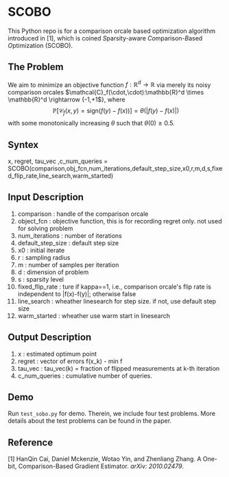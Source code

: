 # SCOBO
This Python repo is for a comparison orcale based optimization algorithm introduced in [1], which is coined *S*parsity-aware *Co*mparison-*B*ased *O*ptimization (SCOBO).

## The Problem
We aim to minimize an objective function $f:\mathbb{R}^d \rightarrow \mathbb{R}$ via merely its noisy comparison orcales $\mathcal{C}_f(\cdot,\cdot):\mathbb{R}^d \times \mathbb{R}^d \rightarrow $\{$-1,+1$\}, where 
$$\mathbb{P}[\mathcal{C}_f(x,y)=\mathrm{sign}(f(y)-f(x))]=\theta(|f(y)-f(x)|)$$
with some monotonically increasing $\theta$ such that $\theta(0)\geq 0.5$.


## Syntex
x, regret, tau_vec ,c_num_queries = SCOBO(comparison,obj_fcn,num_iterations,default_step_size,x0,r,m,d,s,fixed_flip_rate,line_search,warm_started)

## Input Description
1. comparison : handle of the comparison orcale
1. object_fcn : objective function, this is for recording regret only. not used for solving problem
1. num_iterations : number of iterations
1. default_step_size : default step size
1. x0 : initial iterate
1. r : sampling radius
1. m : number of samples per iteration
1. d : dimension of problem
1. s : sparsity level
1. fixed_flip_rate : ture if kappa==1, i.e., comparison orcale's flip rate is independent to |f(x)-f(y)|; otherwise false
1. line_search : wheather linesearch for step size. if not, use default step size
1. warm_started : wheather use warm start in linesearch
     
## Output Description
1. x : estimated optimum point 
1. regret : vector of errors f(x_k) - min f
1. tau_vec : tau_vec(k) = fraction of flipped measurements at k-th iteration
1. c_num_queries : cumulative number of queries.

## Demo
Run `test_sobo.py` for demo. Therein, we include four test problems. More details about the test problems can be found in the paper. 


## Reference
[1] HanQin Cai, Daniel Mckenzie, Wotao Yin, and Zhenliang Zhang. A One-bit, Comparison-Based Gradient Estimator. *arXiv: 2010.02479*.
